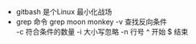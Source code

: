 - gitbash 是个Linux 最小化战场 
- grep 命令
   grep moon monkey
   -v 查找反向条件  
   -c 符合条件的数量
   -i 大小写忽略
   -n 行号
   ^ 开始
   $ 结束

